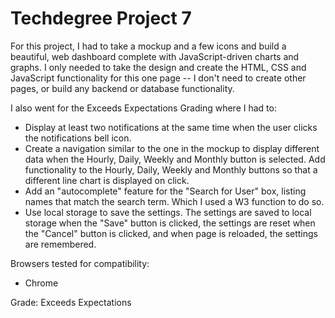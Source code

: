 # Techdegree Project 7

For this project, I had to take a mockup and a few icons and build a beautiful, web dashboard complete with JavaScript-driven charts and graphs. I only needed to take the design and create the HTML, CSS and JavaScript functionality for this one page -- I don't need to create other pages, or build any backend or database functionality.

I also went for the Exceeds Expectations Grading where I had to:

- Display at least two notifications at the same time when the user clicks the notifications bell icon.
- Create a navigation similar to the one in the mockup to display different data when the Hourly, Daily, Weekly and Monthly button is selected. Add functionality to the Hourly, Daily, Weekly and Monthly buttons so that a different line chart is displayed on click.
- Add an "autocomplete" feature for the "Search for User" box, listing names that match the search term. Which I used a W3 function to do so.
- Use local storage to save the settings. The settings are saved to local storage when the "Save" button is clicked, the settings are reset when the "Cancel" button is clicked, and when page is reloaded, the settings are remembered.

Browsers tested for compatibility:
- Chrome

Grade: Exceeds Expectations